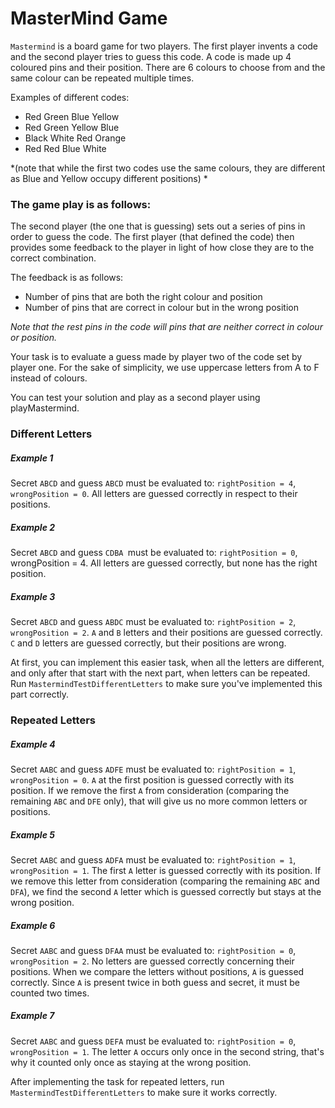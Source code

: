 # MasterMind Game 

`Mastermind` is a board game for two players. The first player invents a code and the second player tries to guess this code. A code is made up 4 coloured pins and their position. There are 6 colours to choose from and the same colour can be repeated multiple times.

Examples of different codes:

- Red Green Blue Yellow
- Red Green Yellow Blue
- Black White Red Orange
- Red Red Blue White

*(note that while the first two codes use the same colours, they are different as Blue and Yellow occupy different positions)
*

### The game play is as follows:

The second player (the one that is guessing) sets out a series of pins in order to guess the code. The first player (that defined the code) then provides some feedback to the player in light of how close they are to the correct combination.

The feedback is as follows:

- Number of pins that are both the right colour and position
- Number of pins that are correct in colour but in the wrong position

*Note that the rest pins in the code will pins that are neither correct in colour or position.*

Your task is to evaluate a guess made by player two of the code set by player one. For the sake of simplicity, we use uppercase letters from A to F instead of colours.

You can test your solution and play as a second player using playMastermind.

### Different Letters

##### Example 1

Secret `ABCD` and guess `ABCD` must be evaluated to: `rightPosition = 4`, `wrongPosition = 0`. All letters are guessed correctly in respect to their positions.

##### Example 2

Secret `ABCD` and guess `CDBA `must be evaluated to: `rightPosition = 0`, wrongPosition = 4. All letters are guessed correctly, but none has the right position.

##### Example 3

Secret `ABCD` and guess `ABDC` must be evaluated to: `rightPosition = 2`, `wrongPosition = 2`. `A` and `B` letters and their positions are guessed correctly. `C` and `D` letters are guessed correctly, but their positions are wrong.

At first, you can implement this easier task, when all the letters are different, and only after that start with the next part, when letters can be repeated. Run `MastermindTestDifferentLetters` to make sure you've implemented this part correctly.

### Repeated Letters

##### Example 4

Secret `AABC` and guess `ADFE` must be evaluated to: `rightPosition = 1`, `wrongPosition = 0`. `A` at the first position is guessed correctly with its position. If we remove the first `A` from consideration (comparing the remaining `ABC` and `DFE` only), that will give us no more common letters or positions.

##### Example 5

Secret `AABC` and guess `ADFA` must be evaluated to: `rightPosition = 1`, `wrongPosition = 1`. The first `A` letter is guessed correctly with its position. If we remove this letter from consideration (comparing the remaining `ABC` and `DFA`), we find the second `A` letter which is guessed correctly but stays at the wrong position.

##### Example 6

Secret `AABC` and guess `DFAA` must be evaluated to: `rightPosition = 0`, `wrongPosition = 2`. No letters are guessed correctly concerning their positions. When we compare the letters without positions, `A` is guessed correctly. Since `A` is present twice in both guess and secret, it must be counted two times.

##### Example 7

Secret `AABC` and guess `DEFA` must be evaluated to: `rightPosition = 0`, `wrongPosition = 1`. The letter `A` occurs only once in the second string, that's why it counted only once as staying at the wrong position.

After implementing the task for repeated letters, run `MastermindTestDifferentLetters` to make sure it works correctly.
